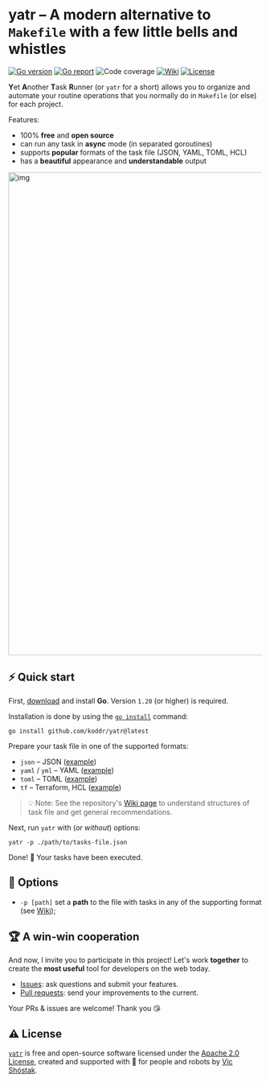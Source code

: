 # yatr – A modern alternative to `Makefile` with a few little bells and whistles

[![Go version][go_version_img]][yatr_go_dev_url]
[![Go report][go_report_img]][go_report_url]
![Code coverage][go_code_coverage_img]
[![Wiki][wiki_img]][wiki_url]
[![License][license_img]][license_url]

**Y**et **A**nother **T**ask **R**unner (or `yatr` for a short) allows 
you to organize and automate your routine operations that you normally do in 
`Makefile` (or else) for each project.

Features:

- 100% **free** and **open source**
- can run any task in **async** mode (in separated goroutines)
- supports **popular** formats of the task file (JSON, YAML, TOML, HCL)
- has a **beautiful** appearance and **understandable** output

<img src="https://github.com/koddr/yatr/assets/11155743/502503f9-4a12-491c-b31d-6f362c292218" width="960" alt="img"/>

## ⚡️ Quick start

First, [download][go_download] and install **Go**. Version `1.20` (or higher)
is required.

Installation is done by using the [`go install`][go_install] command:

```console
go install github.com/koddr/yatr@latest
```

Prepare your task file in one of the supported formats:

- `json` – JSON ([example][json_example_file])
- `yaml` / `yml` – YAML ([example][yaml_example_file])
- `toml` – TOML ([example][toml_example_file])
- `tf` – Terraform, HCL ([example][tf_example_file])

> 💡 Note: See the repository's [Wiki page][wiki_url] to understand
> structures of task file and get general recommendations.

Next, run `yatr` with (_or without_) options:

```console
yatr -p ./path/to/tasks-file.json
```

Done! 🎉 Your tasks have been executed.

## 🧩 Options

- `-p [path]` set a **path** to the file with tasks in any of the supporting 
  format (see [Wiki][wiki_tasks_file_url]);

## 🏆 A win-win cooperation

And now, I invite you to participate in this project! Let's work **together** to
create the **most useful** tool for developers on the web today.

- [Issues][yatr_issues_url]: ask questions and submit your features.
- [Pull requests][yatr_pull_request_url]: send your improvements to the current.

Your PRs & issues are welcome! Thank you 😘

## ⚠️ License

[`yatr`][yatr_url] is free and open-source software licensed under the
[Apache 2.0 License][license_url], created and supported with 🩵 for people and
robots by [Vic Shóstak][author].

[go_download]: https://golang.org/dl/
[go_install]: https://golang.org/cmd/go/#hdr-Compile_and_install_packages_and_dependencies
[go_version_img]: https://img.shields.io/badge/Go-1.20+-00ADD8?style=for-the-badge&logo=go
[go_report_img]: https://img.shields.io/badge/Go_report-A+-success?style=for-the-badge&logo=none
[go_report_url]: https://goreportcard.com/report/github.com/koddr/yatr
[go_code_coverage_img]: https://img.shields.io/badge/code_coverage-in_progress-success?style=for-the-badge&logo=none
[wiki_img]: https://img.shields.io/badge/docs-wiki_page-blue?style=for-the-badge&logo=none
[wiki_url]: https://github.com/koddr/yatr/wiki
[wiki_tasks_file_url]: https://github.com/koddr/yatr/wiki#file-with-tasks
[json_example_file]: https://github.com/koddr/yatr/blob/main/examples/tasks.json
[yaml_example_file]: https://github.com/koddr/yatr/blob/main/examples/tasks.yaml
[toml_example_file]: https://github.com/koddr/yatr/blob/main/examples/tasks.toml
[tf_example_file]: https://github.com/koddr/yatr/blob/main/examples/tasks.tf
[license_img]: https://img.shields.io/badge/license-Apache_2.0-red?style=for-the-badge&logo=none
[license_url]: https://github.com/koddr/yatr/blob/main/LICENSE
[yatr_url]: https://github.com/koddr/yatr
[yatr_go_dev_url]: https://pkg.go.dev/github.com/koddr/yatr
[yatr_issues_url]: https://github.com/koddr/yatr/issues
[yatr_pull_request_url]: https://github.com/koddr/yatr/pulls
[author]: https://github.com/koddr

